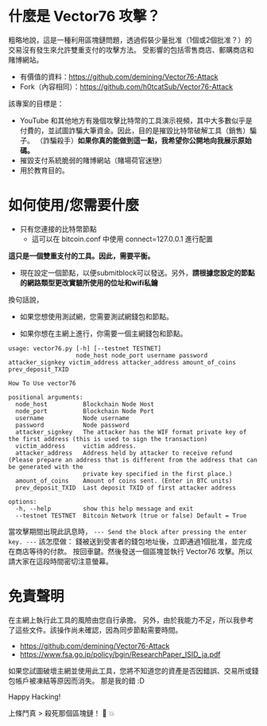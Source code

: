 # 什麼是 Vector76 攻擊？

粗略地說，這是一種利用區塊鏈問題，透過假裝少量批准（1個或2個批准？）的交易沒有發生來允許雙重支付的攻擊方法。
受影響的包括零售商店、郵購商店和賭博網站。

- 有價值的資料：https://github.com/demining/Vector76-Attack
- Fork（內容相同）：https://github.com/h0tcatSub/Vector76-Attack

該專案的目標是：

- YouTube 和其他地方有幾個攻擊比特幣的工具演示視頻，其中大多數似乎是付費的，並試圖詐騙大筆資金。因此，目的是摧毀比特幣破解工具（銷售）騙子。 （詐騙殺手）**如果你真的能做到這一點，我希望你公開地向我展示原始碼。**
- 摧毀支付系統脆弱的賭博網站（賭場荷官迷戀）
- 用於教育目的。

# 如何使用/您需要什麼

- 只有您連接的比特幣節點
  - 這可以在 bitcoin.conf 中使用 connect=127.0.0.1 進行配置

**這只是一個雙重支付的工具。因此，需要平衡。**

- 現在設定一個節點，以便submitblock可以發送。另外，**請根據您設定的節點的網路類型更改實驗所使用的位址和wifi私鑰**

換句話說，
- 如果您想使用測試網，您需要測試網錢包和節點。

- 如果你想在主網上進行，你需要一個主網錢包和節點。

```
usage: vector76.py [-h] [--testnet TESTNET]
                   node_host node_port username password attacker_signkey victim_address attacker_address amount_of_coins prev_deposit_TXID

How To Use vector76

positional arguments:
  node_host          Blockchain Node Host
  node_port          Blockchain Node Port
  username           Node username
  password           Node password
  attacker_signkey   The attacker has the WIF format private key of the first address (this is used to sign the transaction)
  victim_address     victim address.
  attacker_address   Address held by attacker to receive refund (Please prepare an address that is different from the address that can be generated with the
                     private key specified in the first place.)
  amount_of_coins    Amount of coins sent. (Enter in BTC units)
  prev_deposit_TXID  Last deposit TXID of first attacker address

options:
  -h, --help         show this help message and exit
  --testnet TESTNET  Bitcoin Network (true or false) Default = True
```


當攻擊期間出現此訊息時，
```--- Send the block after pressing the enter key. ---```
該怎麼做：
錢被送到受害者的錢包地址後，立即通過1個批准，並完成在商店等待的付款。
按回車鍵。然後發送一個區塊並執行 Vector76 攻擊。所以請大家在這段時間密切注意螢幕。


# 免責聲明

在主網上執行此工具的風險由您自行承擔。
另外，由於我能力不足，所以我參考了這些文件。該操作尚未確認，因為同步節點需要時間。
- https://github.com/demining/Vector76-Attack
- https://www.fsa.go.jp/policy/bgin/ResearchPaper_ISID_ja.pdf

如果您試圖破壞主網並使用此工具，您將不知道您的資產是否因錯誤、交易所或錢包帳戶被凍結等原因而消失。
那是我的錯 :D


Happy Hacking!


上條鬥真 > 殺死那個區塊鏈！ 👊  💥 